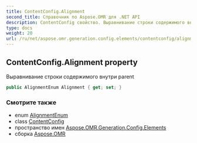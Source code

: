 ```yaml
---
title: ContentConfig.Alignment
second_title: Справочник по Aspose.OMR для .NET API
description: ContentConfig свойство. Выравнивание строки содержимого внутри parent
type: docs
weight: 20
url: /ru/net/aspose.omr.generation.config.elements/contentconfig/alignment/
---
```

## ContentConfig.Alignment property

Выравнивание строки содержимого внутри parent

```csharp
public AlignmentEnum Alignment { get; set; }
```

### Смотрите также

* enum [AlignmentEnum](../../../aspose.omr.generation.config.enums/alignmentenum/)
* class [ContentConfig](../)
* пространство имен [Aspose.OMR.Generation.Config.Elements](../../contentconfig/)
* сборка [Aspose.OMR](../../../)


